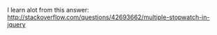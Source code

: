 I learn alot from this answer:
http://stackoverflow.com/questions/42693662/multiple-stopwatch-in-jquery